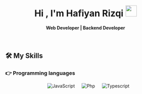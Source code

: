 <h1 align="center">Hi , I'm Hafiyan Rizqi <img src="https://media.giphy.com/media/hvRJCLFzcasrR4ia7z/giphy.gif" width="35"></h1>
<h4 align="center">Web Developer | Backend Developer</h4>

<br>

## 🛠️ My Skills

### 👉 Programming languages

<p align="center"> 
  &emsp;
     <img alt="JavaScript" src=" 	https://img.shields.io/badge/JavaScript-F7DF1E?style=for-the-badge&logo=javascript&logoColor=black">
  &emsp;
    <img alt="Php" src="https://img.shields.io/badge/PHP-777BB4?style=for-the-badge&logo=php&logoColor=white">
  &emsp;
    <img alt="Typescript" src="https://img.shields.io/badge/TypeScript-007ACC?style=for-the-badge&logo=typescript&logoColor=white">
</p>
